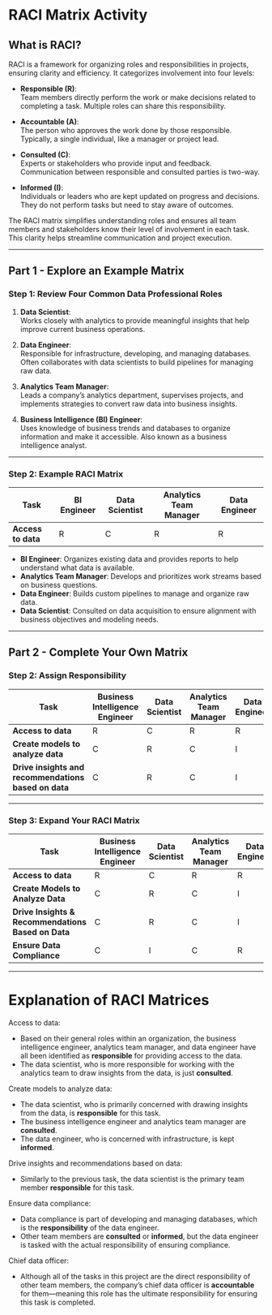 # RACI Matrix Activity

## What is RACI?
RACI is a framework for organizing roles and responsibilities in projects, ensuring clarity and efficiency. It categorizes involvement into four levels:

- **Responsible (R)**:  
  Team members directly perform the work or make decisions related to completing a task. Multiple roles can share this responsibility.

- **Accountable (A)**:  
  The person who approves the work done by those responsible. Typically, a single individual, like a manager or project lead.

- **Consulted (C)**:  
  Experts or stakeholders who provide input and feedback. Communication between responsible and consulted parties is two-way.

- **Informed (I)**:  
  Individuals or leaders who are kept updated on progress and decisions. They do not perform tasks but need to stay aware of outcomes.

The RACI matrix simplifies understanding roles and ensures all team members and stakeholders know their level of involvement in each task. This clarity helps streamline communication and project execution.

---

## Part 1 - Explore an Example Matrix

### Step 1: Review Four Common Data Professional Roles
1. **Data Scientist**:  
   Works closely with analytics to provide meaningful insights that help improve current business operations.

2. **Data Engineer**:  
   Responsible for infrastructure, developing, and managing databases. Often collaborates with data scientists to build pipelines for managing raw data.

3. **Analytics Team Manager**:  
   Leads a company’s analytics department, supervises projects, and implements strategies to convert raw data into business insights.

4. **Business Intelligence (BI) Engineer**:  
   Uses knowledge of business trends and databases to organize information and make it accessible. Also known as a business intelligence analyst.

---

### Step 2: Example RACI Matrix
| Task                    | BI Engineer | Data Scientist | Analytics Team Manager | Data Engineer |
|--------------------------|-------------|----------------|-------------------------|---------------|
| **Access to data**       | R           | C              | R                       | R             |

- **BI Engineer**: Organizes existing data and provides reports to help understand what data is available.  
- **Analytics Team Manager**: Develops and prioritizes work streams based on business questions.  
- **Data Engineer**: Builds custom pipelines to manage and organize raw data.  
- **Data Scientist**: Consulted on data acquisition to ensure alignment with business objectives and modeling needs.

---

## Part 2 - Complete Your Own Matrix

### Step 2: Assign Responsibility
| Task                                      | Business Intelligence Engineer | Data Scientist | Analytics Team Manager | Data Engineer |
|-------------------------------------------|---------------------------------|----------------|-------------------------|---------------|
| **Access to data**                        | R                               | C              | R                       | R             |
| **Create models to analyze data**         | C                               | R              | C                       | I             |
| **Drive insights and recommendations based on data** | C                               | R              | C                       | I             |

---

### Step 3: Expand Your RACI Matrix
| Task                                      | Business Intelligence Engineer | Data Scientist | Analytics Team Manager | Data Engineer | Chief Data Officer |
|-------------------------------------------|---------------------------------|----------------|-------------------------|---------------|---------------------|
| **Access to data**                        | R                               | C              | R                       | R             | A                   |
| **Create Models to Analyze Data**         | C                               | R              | C                       | I             | A                   |
| **Drive Insights & Recommendations Based on Data** | C                               | R              | C                       | I             | A                   |
| **Ensure Data Compliance**                | C                               | I              | C                       | R             | A                   |

---

# Explanation of RACI Matrices

Access to data: 
- Based on their general roles within an organization, the business intelligence engineer, analytics team manager, and data engineer have all been identified as **responsible** for providing access to the data.
- The data scientist, who is more responsible for working with the analytics team to draw insights from the data, is just **consulted**. 

Create models to analyze data: 
- The data scientist, who is primarily concerned with drawing insights from the data, is **responsible** for this task. 
- The business intelligence engineer and analytics team manager are **consulted**. 
- The data engineer, who is concerned with infrastructure, is kept **informed**. 

Drive insights and recommendations based on data: 
- Similarly to the previous task, the data scientist is the primary team member **responsible** for this task. 

Ensure data compliance: 
- Data compliance is part of developing and managing databases, which is the **responsibility** of the data engineer. 
- Other team members are **consulted** or **informed**, but the data engineer is tasked with the actual responsibility of ensuring compliance.

Chief data officer: 
- Although all of the tasks in this project are the direct responsibility of other team members, the company’s chief data officer is **accountable** for them—meaning this role has the ultimate responsibility for ensuring this task is completed. 

